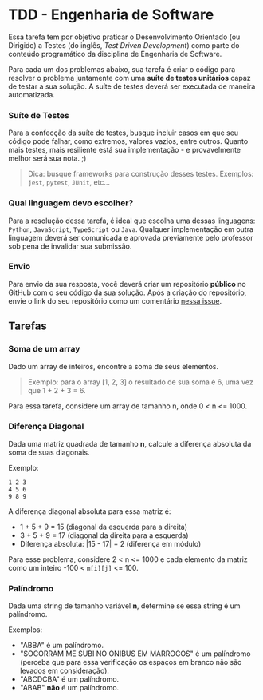 # TDD - Engenharia de Software

Essa tarefa tem por objetivo praticar o Desenvolvimento Orientado (ou Dirigido) a Testes (do inglês, *Test Driven Development*) como parte do conteúdo programático da disciplina de Engenharia de Software.

Para cada um dos problemas abaixo, sua tarefa é criar o código para resolver o problema juntamente com uma **suíte de testes unitários** capaz de testar a sua solução. A suíte de testes deverá ser executada de maneira automatizada.

### Suíte de Testes
Para a confecção da suíte de testes, busque incluir casos em que seu código pode falhar, como extremos, valores vazios, entre outros. Quanto mais testes, mais resiliente está sua implementação - e provavelmente melhor será sua nota. ;)

> Dica: busque frameworks para construção desses testes. Exemplos: `jest`, `pytest`, `JUnit`, etc...

### Qual linguagem devo escolher?
Para a resolução dessa tarefa, é ideal que escolha uma dessas linguagens: `Python`, `JavaScript`, `TypeScript` ou `Java`. Qualquer implementação em outra linguagem deverá ser comunicada e aprovada previamente pelo professor sob pena de invalidar sua submissão.

### Envio
Para envio da sua resposta, você deverá criar um repositório **público** no GitHub com o seu código da sua solução. Após a criação do repositório, envie o link do seu repositório como um comentário [nessa issue](https://github.com/cavalcantigor/eng-software-tdd/issues/1).

## Tarefas

### Soma de um array
Dado um array de inteiros, encontre a soma de seus elementos.
> Exemplo: para o array [1, 2, 3] o resultado de sua soma é 6, uma vez que 1 + 2 + 3 = 6.

Para essa tarefa, considere um array de tamanho n, onde 0 < n <= 1000.

### Diferença Diagonal
Dada uma matriz quadrada de tamanho **n**, calcule a diferença absoluta da soma de suas diagonais.

 Exemplo: 
```
1 2 3
4 5 6
9 8 9
```
A diferença diagonal absoluta para essa matriz é:
- 1 + 5 + 9 = 15 (diagonal da esquerda para a direita)
- 3 + 5 + 9 = 17 (diagonal da direita para a esquerda)
- Diferença absoluta: |15 - 17| = 2 (diferença em módulo)

Para esse problema, considere 2 < n <= 1000 e cada elemento da matriz como um inteiro -100 < `m[i][j]` <= 100.

### Palíndromo
Dada uma string de tamanho variável **n**, determine se essa string é um palíndromo.

Exemplos:
- "ABBA" é um palíndromo.
- "SOCORRAM ME SUBI NO ONIBUS EM MARROCOS" é um palíndromo (perceba que para essa verificação os espaços em branco não são levados em consideração).
- "ABCDCBA" é um palíndromo.
- "ABAB" **não** é um palíndromo.
